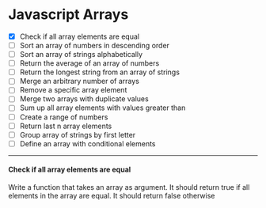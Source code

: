 # Javascript Arrays

- [x] Check if all array elements are equal
- [ ] Sort an array of numbers in descending order
- [ ] Sort an array of strings alphabetically
- [ ] Return the average of an array of numbers
- [ ] Return the longest string from an array of strings
- [ ] Merge an arbitrary number of arrays
- [ ] Remove a specific array element
- [ ] Merge two arrays with duplicate values
- [ ] Sum up all array elements with values greater than
- [ ] Create a range of numbers
- [ ] Return last n array elements
- [ ] Group array of strings by first letter
- [ ] Define an array with conditional elements

***

#### Check if all array elements are equal
Write a function that takes an array as argument. It should return true if all elements in the array are equal. It should return false otherwise